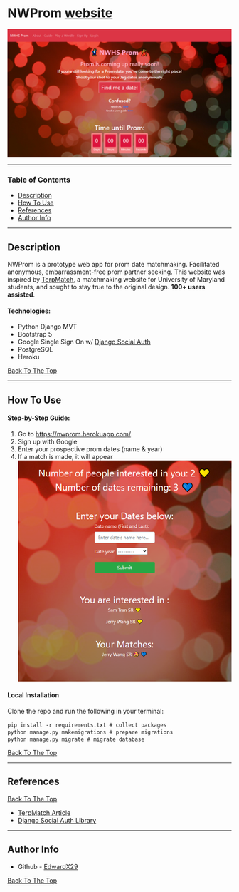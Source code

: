 # NWProm [website](https://nwprom.herokuapp.com)

![Project Image](https://raw.githubusercontent.com/EdwardX29/nwprom/main/.github/images/nwprom1.png)



---
### Table of Contents

- [Description](#description)
- [How To Use](#how-to-use)
- [References](#references)
- [Author Info](#author-info)

---

## Description

NWProm is a prototype web app for prom date matchmaking. Facilitated anonymous, embarrassment-free prom partner seeking. This website was inspired by [TerpMatch](https://dbknews.com/2019/12/06/umd-terpmatch-dating-website-anonymous/), a matchmaking website for University of Maryland students, and sought to stay true to the original design. **100+ users assisted**.

#### Technologies:

- Python Django MVT
- Bootstrap 5
- Google Single Sign On w/ [Django Social Auth](https://pypi.org/project/django-social-auth/)
- PostgreSQL
- Heroku

[Back To The Top](#nwprom-website)

---

## How To Use

#### Step-by-Step Guide:
  1. Go to https://nwprom.herokuapp.com/
  2. Sign up with Google
  3. Enter your prospective prom dates (name & year)
  4. If a match is made, it will appear
 ![Project Image](https://raw.githubusercontent.com/EdwardX29/nwprom/main/.github/images/nwpromMatch.png)


#### Local Installation 
Clone the repo and run the following in your terminal:
```shell
pip install -r requirements.txt # collect packages
python manage.py makemigrations # prepare migrations
python manage.py migrate # migrate database
```



[Back To The Top](#nwprom-website)

---

## References
[Back To The Top](#nwprom-website)
- [TerpMatch Article](https://dbknews.com/2019/12/06/umd-terpmatch-dating-website-anonymous/)
- [Django Social Auth Library](https://pypi.org/project/django-social-auth/)
---

## Author Info

- Github - [EdwardX29](https://github.com/edwardx29)

[Back To The Top](#nwprom-website)